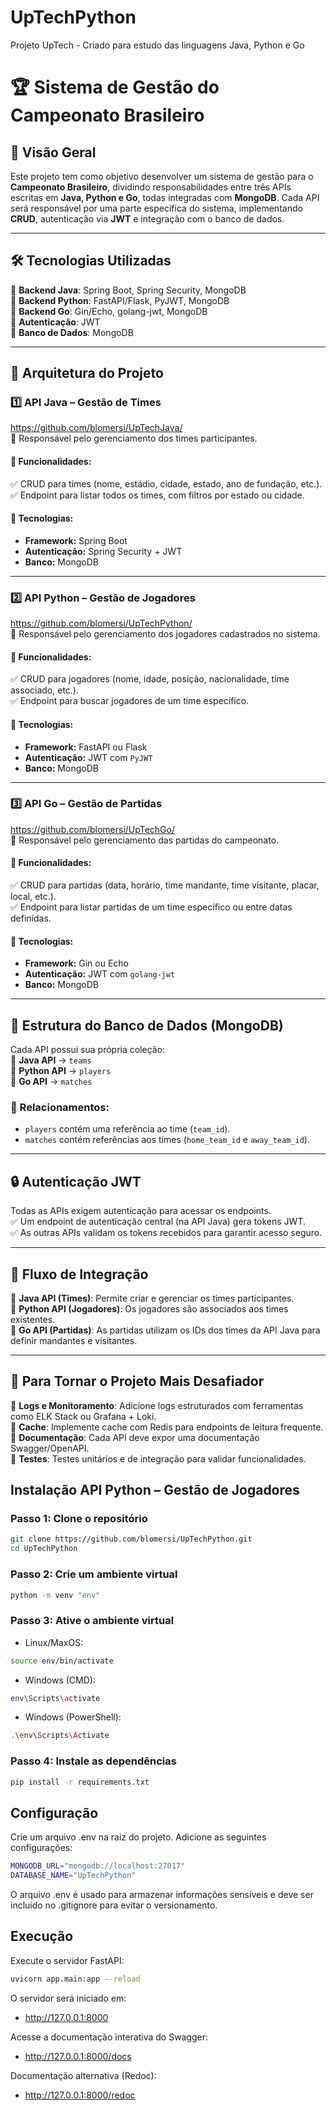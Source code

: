 # UpTechPython
Projeto UpTech - Criado para estudo das linguagens Java, Python e Go

# **🏆 Sistema de Gestão do Campeonato Brasileiro**

## **📌 Visão Geral**  
Este projeto tem como objetivo desenvolver um sistema de gestão para o **Campeonato Brasileiro**, dividindo responsabilidades entre três APIs escritas em **Java, Python e Go**, todas integradas com **MongoDB**. Cada API será responsável por uma parte específica do sistema, implementando **CRUD**, autenticação via **JWT** e integração com o banco de dados.  

---

## **🛠 Tecnologias Utilizadas**  
🔹 **Backend Java**: Spring Boot, Spring Security, MongoDB  
🔹 **Backend Python**: FastAPI/Flask, PyJWT, MongoDB  
🔹 **Backend Go**: Gin/Echo, golang-jwt, MongoDB  
🔹 **Autenticação**: JWT  
🔹 **Banco de Dados**: MongoDB  

---

## **📌 Arquitetura do Projeto**  

### **1️⃣ API Java – Gestão de Times**  
https://github.com/blomersi/UpTechJava/  
🔹 Responsável pelo gerenciamento dos times participantes.  

#### **📌 Funcionalidades:**  
✅ CRUD para times (nome, estádio, cidade, estado, ano de fundação, etc.).  
✅ Endpoint para listar todos os times, com filtros por estado ou cidade.  

#### **🚀 Tecnologias:**  
- **Framework:** Spring Boot  
- **Autenticação:** Spring Security + JWT  
- **Banco:** MongoDB  

---

### **2️⃣ API Python – Gestão de Jogadores**  
https://github.com/blomersi/UpTechPython/  
🔹 Responsável pelo gerenciamento dos jogadores cadastrados no sistema.  

#### **📌 Funcionalidades:**  
✅ CRUD para jogadores (nome, idade, posição, nacionalidade, time associado, etc.).  
✅ Endpoint para buscar jogadores de um time específico.  

#### **🚀 Tecnologias:**  
- **Framework:** FastAPI ou Flask  
- **Autenticação:** JWT com `PyJWT`  
- **Banco:** MongoDB  

---

### **3️⃣ API Go – Gestão de Partidas**  
https://github.com/blomersi/UpTechGo/  
🔹 Responsável pelo gerenciamento das partidas do campeonato.  

#### **📌 Funcionalidades:**  
✅ CRUD para partidas (data, horário, time mandante, time visitante, placar, local, etc.).  
✅ Endpoint para listar partidas de um time específico ou entre datas definidas.  

#### **🚀 Tecnologias:**  
- **Framework:** Gin ou Echo  
- **Autenticação:** JWT com `golang-jwt`  
- **Banco:** MongoDB  

---

## **📌 Estrutura do Banco de Dados (MongoDB)**  
Cada API possui sua própria coleção:  
📌 **Java API** → `teams`  
📌 **Python API** → `players`  
📌 **Go API** → `matches`  

### **🔗 Relacionamentos:**  
- `players` contém uma referência ao time (`team_id`).  
- `matches` contém referências aos times (`home_team_id` e `away_team_id`).  

---

## **🔒 Autenticação JWT**  
Todas as APIs exigem autenticação para acessar os endpoints.  
✅ Um endpoint de autenticação central (na API Java) gera tokens JWT.  
✅ As outras APIs validam os tokens recebidos para garantir acesso seguro.  

---

## **📌 Fluxo de Integração**  
📌 **Java API (Times)**: Permite criar e gerenciar os times participantes.  
📌 **Python API (Jogadores)**: Os jogadores são associados aos times existentes.  
📌 **Go API (Partidas)**: As partidas utilizam os IDs dos times da API Java para definir mandantes e visitantes.  

---

## **🚀 Para Tornar o Projeto Mais Desafiador**  
🔹 **Logs e Monitoramento**: Adicione logs estruturados com ferramentas como ELK Stack ou Grafana + Loki.  
🔹 **Cache**: Implemente cache com Redis para endpoints de leitura frequente.  
🔹 **Documentação**: Cada API deve expor uma documentação Swagger/OpenAPI.  
🔹 **Testes**: Testes unitários e de integração para validar funcionalidades.  


## **Instalação API Python – Gestão de Jogadores**

### Passo 1: Clone o repositório
```bash
git clone https://github.com/blomersi/UpTechPython.git
cd UpTechPython
```

### Passo 2: Crie um ambiente virtual
```bash
python -m venv "env"
```

### Passo 3: Ative o ambiente virtual
*  Linux/MaxOS:
```bash
source env/bin/activate
```

* Windows (CMD):
```bash
env\Scripts\activate
```

* Windows (PowerShell):
```bash
.\env\Scripts\Activate
```

### Passo 4: Instale as dependências

```bash
pip install -r requirements.txt
```

## **Configuração**

Crie um arquivo .env na raiz do projeto. Adicione as seguintes configurações:

```bash
MONGODB_URL="mongodb://localhost:27017"
DATABASE_NAME="UpTechPython"
```

O arquivo .env é usado para armazenar informações sensíveis e deve ser incluído no .gitignore para evitar o versionamento.

## **Execução**
Execute o servidor FastAPI:
```bash
uvicorn app.main:app --reload
```
O servidor será iniciado em:

*  http://127.0.0.1:8000

Acesse a documentação interativa do Swagger:

*  http://127.0.0.1:8000/docs

Documentação alternativa (Redoc):

*  http://127.0.0.1:8000/redoc
